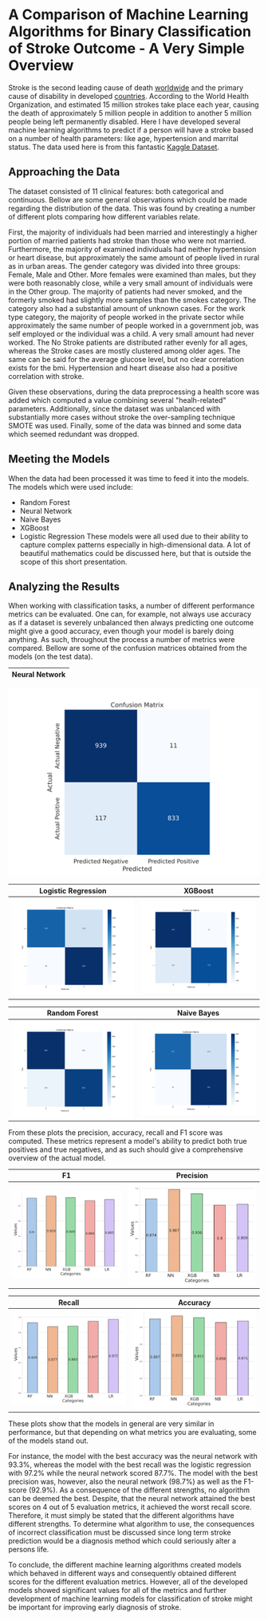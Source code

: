 # A Comparison of Machine Learning Algorithms for Binary Classification of Stroke Outcome - A Very Simple Overview

Stroke is the second leading cause of death [worldwide](\cite{https://www.ncbi.nlm.nih.gov/pmc/articles/PMC7944424/}) and the primary cause of disability in developed [countries](https://www.ncbi.nlm.nih.gov/pmc/articles/PMC7944424). According to the World Health Organization, and estimated 15 million strokes take place each year, causing the death of approximately 5 million people in addition to another 5 million people being left permanently disabled. Here I have developed several machine learning algorithms to predict if a person will have a stroke based on a number of health parameters: like age, hypertension and marrital status. The data used here is from this fantastic [Kaggle Dataset](https://www.kaggle.com/datasets/fedesoriano/stroke-prediction-dataset).

## Approaching the Data

The dataset consisted of 11 clinical features: both categorical and continuous. Bellow are some general observations which could be made regarding the distribution of the data. This was found by creating a number of different plots comparing how different variables relate.

First, the majority of individuals had been married and interestingly a higher portion of married patients had stroke than those who were not married. Furthermore, the majority of examined individuals had neither hypertension or heart disease, but approximately the same amount of people lived in rural as in urban areas. The gender category was divided into three groups: Female, Male and Other. More females were examined than males, but they were both reasonably close, while a very small amount of individuals were in the Other group. The majority of patients had never smoked, and the formerly smoked had slightly more samples than the smokes category. The category also had a substantial amount of unknown cases. For the work type category, the majority of people worked in the private sector while approximately the same number of people worked in a government job, was self employed or the individual was a child. A very small amount had never worked. The No Stroke patients are distributed rather evenly for all ages, whereas the Stroke cases are mostly clustered among older ages. The same can be said for the average glucose level, but no clear correlation exists for the bmi. Hypertension and heart disease also had a positive correlation with stroke.

Given these observations, during the data preprocessing a health score was added which computed a value combining several "healh-related" parameters. Additionally, since the dataset was unbalanced with substantially more cases without stroke the over-sampling technique SMOTE was used. Finally, some of the data was binned and some data which seemed redundant was dropped. 

## Meeting the Models

When the data had been processed it was time to feed it into the models. The models which were used include:
- Random Forest
- Neural Network
- Naive Bayes
- XGBoost
- Logistic Regression
These models were all used due to their ability to capture complex patterns especially in high-dimensional data. A lot of beautiful mathematics could be discussed here, but that is outside the scope of this short presentation.

## Analyzing the Results

When working with classification tasks, a number of different performance metrics can be evaluated. One can, for example, not always use accuracy as if a dataset is severely unbalanced then always predicting one outcome might give a good accuracy, even though your model is barely doing anything. As such, throughout the process a number of metrics were compared. Bellow are some of the confusion matrices obtained from the models (on the test data).

Neural Network |
:-------------------------:|
![Image](plots/NN.svg)  

Logistic Regression             |  XGBoost
:-------------------------:|:-------------------------:
![Image](plots/confusion_matrix_Logistic_Regression.png)  |  ![Image](plots/confusion_matrix_XGBoost.png)  

Random Forest             |  Naive Bayes
:-------------------------:|:-------------------------:
![Image](plots/confusion_matrix_Random_Forest.png)  |  ![Image](plots/confusion_matrix_Naive_Bayes.png)

From these plots the precision, accuracy, recall and F1 score was computed. These metrics represent a model's ability to predict both true positives and true negatives, and as such should give a comprehensive overview of the actual model. 

F1            |  Precision
:-------------------------:|:-------------------------:
![Image](plots/F1-Score.svg)  |  ![Image](plots/Precision.svg)


 Recall            |  Accuracy
:-------------------------:|:-------------------------:
![Image](plots/Recall.svg)  |  ![Image](plots/Accuracy.svg)

These plots show that the models in general are very similar in performance, but that depending on what metrics you are evaluating, some of the models stand out. 

For instance, the model with the best accuracy was the neural network with 93.3\%, whereas the model with the best recall was the logistic regression with 97.2\% while the neural network scored 87.7\%. The model with the best precision was, however, also the neural network (98.7\%) as well as the F1-score (92.9\%). As a consequence of the different strengths, no algorithm can be deemed the best. Despite, that the neural network attained the best scores on 4 out of 5 evaluation metrics, it achieved the worst recall score. Therefore, it must simply be stated that the different algorithms have different strengths. To determine what algorithm to use, the consequences of incorrect classification must be discussed since long term stroke prediction would be a diagnosis method which could seriously alter a persons life.

To conclude, the different machine learning algorithms created models which behaved in different ways and consequently obtained different scores for the different evaluation metrics. However, all of the developed models showed significant values for all of the metrics and further development of machine learning models for classification of stroke might be important for improving early diagnosis of stroke.  
